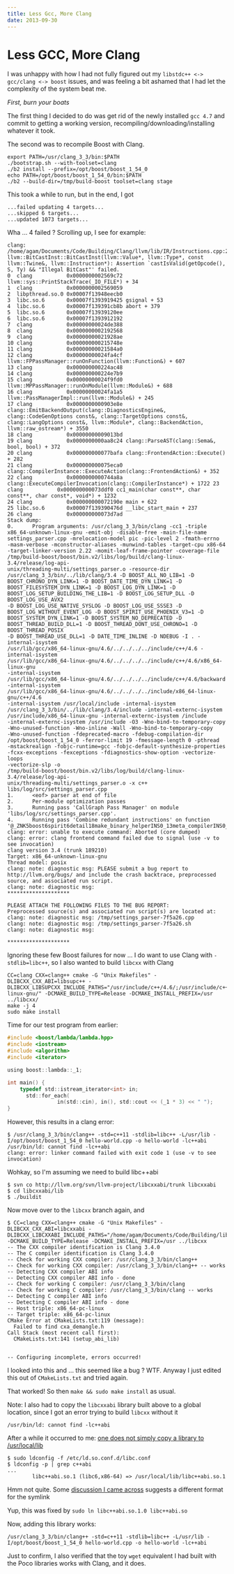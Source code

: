 ```yaml
---
title: Less Gcc, More Clang
date: 2013-09-30
---
```


Less GCC, More Clang
====================

I was unhappy with how I had not fully figured out my `libstdc++ <-> gcc/clang <-> boost` issues, and was feeling a bit ashamed that I had let the complexity of the system beat me.

*First, burn your boats*

The first thing I decided to do was get rid of the newly installed `gcc 4.7` and commit to getting a working version, recompiling/downloading/installing whatever it took.

The second was to recompile Boost with Clang.

```shell
export PATH=/usr/clang_3_3/bin:$PATH
./bootstrap.sh --with-toolset=clang
./b2 install --prefix=/opt/boost/boost_1_54_0
echo PATH=/opt/boost/boost_1_54_0/bin:$PATH
./b2 --build-dir=/tmp/build-boost toolset=clang stage
```

This took a while to run, but in the end, I got 

```
...failed updating 4 targets...
...skipped 6 targets...
...updated 1073 targets...
```

Wha ... 4 failed ? Scrolling up, I see for example:

```shell
clang: /home/agam/Documents/Code/Building/Clang/llvm/lib/IR/Instructions.cpp:2929: llvm::BitCastInst::BitCastInst(llvm::Value*, llvm::Type*, const llvm::Twine&, llvm::Instruction*): Assertion `castIsValid(getOpcode(), S, Ty) && "Illegal BitCast"' failed.
0  clang           0x0000000002569c72 llvm::sys::PrintStackTrace(_IO_FILE*) + 34
1  clang           0x0000000002569059
2  libpthread.so.0 0x00007f13948eecb0
3  libc.so.6       0x00007f1393919425 gsignal + 53
4  libc.so.6       0x00007f139391cb8b abort + 379
5  libc.so.6       0x00007f13939120ee
6  libc.so.6       0x00007f1393912192
7  clang           0x00000000024de388
8  clang           0x0000000002192568
9  clang           0x00000000021928ae
10 clang           0x000000000215748e
11 clang           0x00000000021584a0
12 clang           0x00000000024fa4cf llvm::FPPassManager::runOnFunction(llvm::Function&) + 607
13 clang           0x000000000224ac48
14 clang           0x000000000224e7b9
15 clang           0x00000000024f9fd0 llvm::MPPassManager::runOnModule(llvm::Module&) + 688
16 clang           0x00000000024fa1a5 llvm::PassManagerImpl::run(llvm::Module&) + 245
17 clang           0x0000000000903e8e clang::EmitBackendOutput(clang::DiagnosticsEngine&, clang::CodeGenOptions const&, clang::TargetOptions const&, clang::LangOptions const&, llvm::Module*, clang::BackendAction, llvm::raw_ostream*) + 3550
18 clang           0x00000000009013bd
19 clang           0x0000000000aa8c24 clang::ParseAST(clang::Sema&, bool, bool) + 372
20 clang           0x000000000077bafa clang::FrontendAction::Execute() + 282
21 clang           0x000000000075eca0 clang::CompilerInstance::ExecuteAction(clang::FrontendAction&) + 352
22 clang           0x0000000000744a8a clang::ExecuteCompilerInvocation(clang::CompilerInstance*) + 1722 23 clang           0x000000000073ddf0 cc1_main(char const**, char const**, char const*, void*) + 1232
24 clang           0x000000000072190e main + 622
25 libc.so.6       0x00007f139390476d __libc_start_main + 237
26 clang           0x000000000073d7ad
Stack dump:
0.      Program arguments: /usr/clang_3_3/bin/clang -cc1 -triple
x86_64-unknown-linux-gnu -emit-obj -disable-free -main-file-name
settings_parser.cpp -mrelocation-model pic -pic-level 2 -fmath-errno
-masm-verbose -mconstructor-aliases -munwind-tables -target-cpu x86-64
-target-linker-version 2.22 -momit-leaf-frame-pointer -coverage-file
/tmp/build-boost/boost/bin.v2/libs/log/build/clang-linux-3.4/release/log-api-
unix/threading-multi/settings_parser.o -resource-dir
/usr/clang_3_3/bin/../lib/clang/3.4 -D BOOST_ALL_NO_LIB=1 -D
BOOST_CHRONO_DYN_LINK=1 -D BOOST_DATE_TIME_DYN_LINK=1 -D
BOOST_FILESYSTEM_DYN_LINK=1 -D BOOST_LOG_DYN_LINK=1 -D
BOOST_LOG_SETUP_BUILDING_THE_LIB=1 -D BOOST_LOG_SETUP_DLL -D BOOST_LOG_USE_AVX2
-D BOOST_LOG_USE_NATIVE_SYSLOG -D BOOST_LOG_USE_SSSE3 -D
BOOST_LOG_WITHOUT_EVENT_LOG -D BOOST_SPIRIT_USE_PHOENIX_V3=1 -D
BOOST_SYSTEM_DYN_LINK=1 -D BOOST_SYSTEM_NO_DEPRECATED -D
BOOST_THREAD_BUILD_DLL=1 -D BOOST_THREAD_DONT_USE_CHRONO=1 -D BOOST_THREAD_POSIX
-D BOOST_THREAD_USE_DLL=1 -D DATE_TIME_INLINE -D NDEBUG -I . -internal-isystem
/usr/lib/gcc/x86_64-linux-gnu/4.6/../../../../include/c++/4.6 -internal-isystem
/usr/lib/gcc/x86_64-linux-gnu/4.6/../../../../include/c++/4.6/x86_64-linux-gnu
-internal-isystem
/usr/lib/gcc/x86_64-linux-gnu/4.6/../../../../include/c++/4.6/backward
-internal-isystem
/usr/lib/gcc/x86_64-linux-gnu/4.6/../../../../include/x86_64-linux-gnu/c++/4.6
-internal-isystem /usr/local/include -internal-isystem
/usr/clang_3_3/bin/../lib/clang/3.4/include -internal-externc-isystem
/usr/include/x86_64-linux-gnu -internal-externc-isystem /include
-internal-externc-isystem /usr/include -O3 -Wno-bind-to-temporary-copy
-Wno-unused-function -Wno-inline -Wall -Wno-bind-to-temporary-copy
-Wno-unused-function -fdeprecated-macro -fdebug-compilation-dir
/opt/boost/boost_1_54_0 -ferror-limit 19 -fmessage-length 0 -pthread
-mstackrealign -fobjc-runtime=gcc -fobjc-default-synthesize-properties
-fcxx-exceptions -fexceptions -fdiagnostics-show-option -vectorize-loops
-vectorize-slp -o
/tmp/build-boost/boost/bin.v2/libs/log/build/clang-linux-3.4/release/log-api-
unix/threading-multi/settings_parser.o -x c++ libs/log/src/settings_parser.cpp
1.      <eof> parser at end of file
2.      Per-module optimization passes
3.      Running pass 'CallGraph Pass Manager' on module 'libs/log/src/settings_parser.cpp'.
4.      Running pass 'Combine redundant instructions' on function '@_ZNK5boost6spirit6detail18make_binary_helperINS0_13meta_compilerINS0_2qi6domainEE12meta_grammarEE4implIRKNS_5proto7exprns_4exprINSA_6tagns_3tag10bitwise_orENSA_7argsns_5list2IRKNSC_ISF_NSH_IRNS4_4ruleIPKcNSC_INSE_8terminalENSG_4termINS0_3tag9char_codeINSN_5spaceENS0_13char_encoding8standardEEEEELl0EEENS0_11unused_typeESV_SV_EESX_EELl2EEESX_EELl2EEENS_6fusion4consINS4_10eoi_parserENS16_3nilEEERSV_EclES15_RKS1A_S1B_'
clang: error: unable to execute command: Aborted (core dumped)
clang: error: clang frontend command failed due to signal (use -v to see invocation)
clang version 3.4 (trunk 189210)
Target: x86_64-unknown-linux-gnu
Thread model: posix
clang: note: diagnostic msg: PLEASE submit a bug report to http://llvm.org/bugs/ and include the crash backtrace, preprocessed source, and associated run script.
clang: note: diagnostic msg: 
********************

PLEASE ATTACH THE FOLLOWING FILES TO THE BUG REPORT:
Preprocessed source(s) and associated run script(s) are located at:
clang: note: diagnostic msg: /tmp/settings_parser-7f5a26.cpp
clang: note: diagnostic msg: /tmp/settings_parser-7f5a26.sh
clang: note: diagnostic msg: 

********************
```

Ignoring these few Boost failures for now ... I do want to use Clang with `-stdlib=libc++`, so I also wanted to build `libcxx` with Clang

```shell
CC=clang CXX=clang++ cmake -G "Unix Makefiles" -DLIBCXX_CXX_ABI=libsupc++ -DLIBCXX_LIBSUPCXX_INCLUDE_PATHS="/usr/include/c++/4.6/;/usr/include/c++/4.6/x86_64-linux-gnu/" -DCMAKE_BUILD_TYPE=Release -DCMAKE_INSTALL_PREFIX=/usr ../libcxx/
make -j 4
sudo make install
```

Time for our test program from earlier:

```C
#include <boost/lambda/lambda.hpp>
#include <iostream>
#include <algorithm>
#include <iterator>

using boost::lambda::_1;

int main() {
    typedef std::istream_iterator<int> in;
      std::for_each(
                in(std::cin), in(), std::cout << (_1 * 3) << " ");
}
```

However, this results in a clang error:

```shell
$ /usr/clang_3_3/bin/clang++ -std=c++11 -stdlib=libc++ -L/usr/lib -I/opt/boost/boost_1_54_0 hello-world.cpp -o hello-world -lc++abi
/usr/bin/ld: cannot find -lc++abi
clang: error: linker command failed with exit code 1 (use -v to see invocation)
```

Wohkay, so I'm assuming we need to build libc++abi

```shell
$ svn co http://llvm.org/svn/llvm-project/libcxxabi/trunk libcxxabi
$ cd libcxxabi/lib
$ ./buildit
```

Now move over to the `libcxx` branch again, and 

```shell
$ CC=clang CXX=clang++ cmake -G "Unix Makefiles" -DLIBCXX_CXX_ABI=libcxxabi -DLIBCXX_LIBCXXABI_INCLUDE_PATHS="/home/agam/Documents/Code/Building/libcxxabi/include" -DCMAKE_BUILD_TYPE=Release -DCMAKE_INSTALL_PREFIX=/usr ../libcxx
-- The CXX compiler identification is Clang 3.4.0
-- The C compiler identification is Clang 3.4.0
-- Check for working CXX compiler: /usr/clang_3_3/bin/clang++
-- Check for working CXX compiler: /usr/clang_3_3/bin/clang++ -- works
-- Detecting CXX compiler ABI info
-- Detecting CXX compiler ABI info - done
-- Check for working C compiler: /usr/clang_3_3/bin/clang
-- Check for working C compiler: /usr/clang_3_3/bin/clang -- works
-- Detecting C compiler ABI info
-- Detecting C compiler ABI info - done
-- Host triple: x86_64-pc-linux
-- Target triple: x86_64-pc-linux
CMake Error at CMakeLists.txt:119 (message):
  Failed to find cxa_demangle.h
Call Stack (most recent call first):
  CMakeLists.txt:141 (setup_abi_lib)


-- Configuring incomplete, errors occurred!
```

I looked into this and ... this seemed like a bug ? WTF. Anyway I just edited this out of `CMakeLists.txt` and tried again.

That worked! So then `make && sudo make install` as usual.

Note: I also had to copy the `libcxxabi` library built above to a global location, since I got an error trying to build `libcxx` without it

```shell
/usr/bin/ld: cannot find -lc++abi
```

After a while it occurred to me: [one does not simply copy a library to /usr/local/lib](http://memegenerator.net/instance/41718307)

```shell
$ sudo ldconfig -f /etc/ld.so.conf.d/libc.conf
$ ldconfig -p | grep c++abi
...
        libc++abi.so.1 (libc6,x86-64) => /usr/local/lib/libc++abi.so.1
```

Hmm not quite. Some [discussion I came across](http://comments.gmane.org/gmane.comp.compilers.clang.devel/30074) suggests a different format for the symlink

Yup, this was fixed by `sudo ln libc++abi.so.1.0 libc++abi.so`

Now, adding this library works:

```shell
/usr/clang_3_3/bin/clang++ -std=c++11 -stdlib=libc++ -L/usr/lib -I/opt/boost/boost_1_54_0 hello-world.cpp -o hello-world -lc++abi
```

Just to confirm, I also verified that the toy `wget` equivalent I had built with the Poco libraries works with Clang, and it does.

